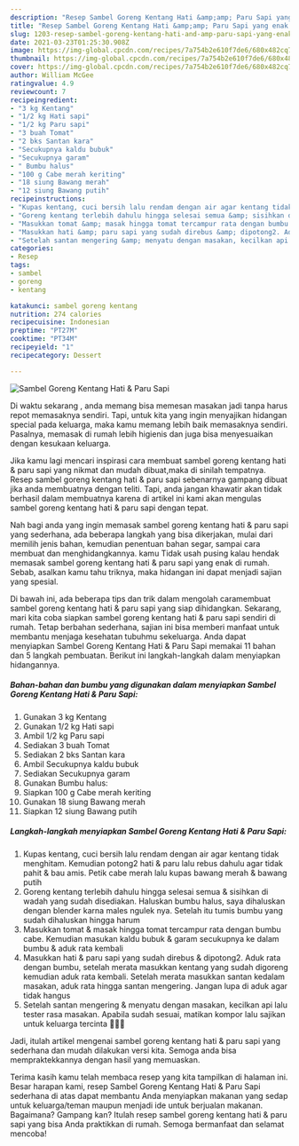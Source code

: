 ```yaml
---
description: "Resep Sambel Goreng Kentang Hati &amp;amp; Paru Sapi yang enak Untuk Jualan"
title: "Resep Sambel Goreng Kentang Hati &amp;amp; Paru Sapi yang enak Untuk Jualan"
slug: 1203-resep-sambel-goreng-kentang-hati-and-amp-paru-sapi-yang-enak-untuk-jualan
date: 2021-03-23T01:25:30.908Z
image: https://img-global.cpcdn.com/recipes/7a754b2e610f7de6/680x482cq70/sambel-goreng-kentang-hati-paru-sapi-foto-resep-utama.jpg
thumbnail: https://img-global.cpcdn.com/recipes/7a754b2e610f7de6/680x482cq70/sambel-goreng-kentang-hati-paru-sapi-foto-resep-utama.jpg
cover: https://img-global.cpcdn.com/recipes/7a754b2e610f7de6/680x482cq70/sambel-goreng-kentang-hati-paru-sapi-foto-resep-utama.jpg
author: William McGee
ratingvalue: 4.9
reviewcount: 7
recipeingredient:
- "3 kg Kentang"
- "1/2 kg Hati sapi"
- "1/2 kg Paru sapi"
- "3 buah Tomat"
- "2 bks Santan kara"
- "Secukupnya kaldu bubuk"
- "Secukupnya garam"
- " Bumbu halus"
- "100 g Cabe merah keriting"
- "18 siung Bawang merah"
- "12 siung Bawang putih"
recipeinstructions:
- "Kupas kentang, cuci bersih lalu rendam dengan air agar kentang tidak menghitam. Kemudian potong2 hati &amp; paru lalu rebus dahulu agar tidak pahit &amp; bau amis. Petik cabe merah lalu kupas bawang merah &amp; bawang putih"
- "Goreng kentang terlebih dahulu hingga selesai semua &amp; sisihkan di wadah yang sudah disediakan. Haluskan bumbu halus, saya dihaluskan dengan blender karna males ngulek nya. Setelah itu tumis bumbu yang sudah dihaluskan hingga harum"
- "Masukkan tomat &amp; masak hingga tomat tercampur rata dengan bumbu cabe. Kemudian masukan kaldu bubuk &amp; garam secukupnya ke dalam bumbu &amp; aduk rata kembali"
- "Masukkan hati &amp; paru sapi yang sudah direbus &amp; dipotong2. Aduk rata dengan bumbu, setelah merata masukkan kentang yang sudah digoreng kemudian aduk rata kembali. Setelah merata masukkan santan kedalam masakan, aduk rata hingga santan mengering. Jangan lupa di aduk agar tidak hangus"
- "Setelah santan mengering &amp; menyatu dengan masakan, kecilkan api lalu tester rasa masakan. Apabila sudah sesuai, matikan kompor lalu sajikan untuk keluarga tercinta 🥰🙏🏻"
categories:
- Resep
tags:
- sambel
- goreng
- kentang

katakunci: sambel goreng kentang 
nutrition: 274 calories
recipecuisine: Indonesian
preptime: "PT27M"
cooktime: "PT34M"
recipeyield: "1"
recipecategory: Dessert

---
```



![Sambel Goreng Kentang Hati &amp; Paru Sapi](https://img-global.cpcdn.com/recipes/7a754b2e610f7de6/680x482cq70/sambel-goreng-kentang-hati-paru-sapi-foto-resep-utama.jpg)

Di waktu  sekarang , anda memang bisa memesan masakan jadi tanpa harus repot memasaknya sendiri. Tapi, untuk kita yang ingin menyajikan hidangan special pada keluarga, maka kamu memang lebih baik memasaknya sendiri. Pasalnya, memasak di rumah lebih higienis dan juga bisa menyesuaikan dengan kesukaan keluarga.

Jika kamu lagi mencari inspirasi cara membuat sambel goreng kentang hati &amp; paru sapi yang nikmat dan mudah dibuat,maka di sinilah tempatnya. Resep sambel goreng kentang hati &amp; paru sapi  sebenarnya gampang dibuat jika anda membuatnya dengan teliti. Tapi, anda jangan khawatir akan tidak berhasil dalam membuatnya 
karena di artikel ini kami akan mengulas sambel goreng kentang hati &amp; paru sapi dengan tepat.  



Nah bagi anda yang ingin memasak sambel goreng kentang hati &amp; paru sapi yang sederhana, ada beberapa langkah yang bisa dikerjakan, mulai dari memilih jenis bahan, kemudian penentuan bahan segar, sampai cara membuat dan menghidangkannya. kamu Tidak usah pusing kalau hendak memasak sambel goreng kentang hati &amp; paru sapi yang enak di rumah. Sebab, asalkan kamu  tahu triknya, maka hidangan ini dapat menjadi sajian yang spesial.

Di bawah ini, ada beberapa tips dan trik dalam mengolah caramembuat sambel goreng kentang hati &amp; paru sapi yang siap dihidangkan. Sekarang, mari kita coba siapkan sambel goreng kentang hati &amp; paru sapi sendiri di rumah. Tetap berbahan sederhana, sajian ini bisa memberi manfaat untuk membantu menjaga kesehatan tubuhmu sekeluarga. Anda dapat menyiapkan Sambel Goreng Kentang Hati &amp; Paru Sapi memakai 11 bahan dan 5 langkah pembuatan. Berikut ini langkah-langkah dalam menyiapkan hidangannya.

<!--inarticleads1-->

##### Bahan-bahan dan bumbu yang digunakan dalam menyiapkan Sambel Goreng Kentang Hati &amp; Paru Sapi:

1. Gunakan 3 kg Kentang
1. Gunakan 1/2 kg Hati sapi
1. Ambil 1/2 kg Paru sapi
1. Sediakan 3 buah Tomat
1. Sediakan 2 bks Santan kara
1. Ambil Secukupnya kaldu bubuk
1. Sediakan Secukupnya garam
1. Gunakan  Bumbu halus:
1. Siapkan 100 g Cabe merah keriting
1. Gunakan 18 siung Bawang merah
1. Siapkan 12 siung Bawang putih




<!--inarticleads2-->

##### Langkah-langkah menyiapkan Sambel Goreng Kentang Hati &amp; Paru Sapi:

1. Kupas kentang, cuci bersih lalu rendam dengan air agar kentang tidak menghitam. Kemudian potong2 hati &amp; paru lalu rebus dahulu agar tidak pahit &amp; bau amis. Petik cabe merah lalu kupas bawang merah &amp; bawang putih
1. Goreng kentang terlebih dahulu hingga selesai semua &amp; sisihkan di wadah yang sudah disediakan. Haluskan bumbu halus, saya dihaluskan dengan blender karna males ngulek nya. Setelah itu tumis bumbu yang sudah dihaluskan hingga harum
1. Masukkan tomat &amp; masak hingga tomat tercampur rata dengan bumbu cabe. Kemudian masukan kaldu bubuk &amp; garam secukupnya ke dalam bumbu &amp; aduk rata kembali
1. Masukkan hati &amp; paru sapi yang sudah direbus &amp; dipotong2. Aduk rata dengan bumbu, setelah merata masukkan kentang yang sudah digoreng kemudian aduk rata kembali. Setelah merata masukkan santan kedalam masakan, aduk rata hingga santan mengering. Jangan lupa di aduk agar tidak hangus
1. Setelah santan mengering &amp; menyatu dengan masakan, kecilkan api lalu tester rasa masakan. Apabila sudah sesuai, matikan kompor lalu sajikan untuk keluarga tercinta 🥰🙏🏻




Jadi, itulah artikel mengenai  sambel goreng kentang hati &amp; paru sapi  yang sederhana dan mudah dilakukan versi kita. Semoga anda bisa mempraktekkannya dengan hasil yang memuaskan. 

Terima kasih kamu telah membaca resep yang kita tampilkan di halaman ini. Besar harapan kami, resep  Sambel Goreng Kentang Hati &amp; Paru Sapi sederhana di atas dapat membantu Anda menyiapkan makanan yang sedap untuk keluarga/teman maupun menjadi ide untuk berjualan makanan. Bagaimana? Gampang kan? Itulah resep sambel goreng kentang hati &amp; paru sapi yang bisa Anda praktikkan di rumah. Semoga bermanfaat dan selamat mencoba!

